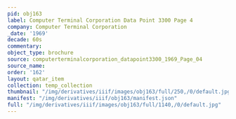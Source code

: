 ```yaml
---
pid: obj163
label: Computer Terminal Corporation Data Point 3300 Page 4
company: Computer Terminal Corporation
_date: '1969'
decade: 60s
commentary: 
object_type: brochure
source: computerterminalcorporation_datapoint3300_1969_Page_04
source_name: 
order: '162'
layout: qatar_item
collection: temp_collection
thumbnail: "/img/derivatives/iiif/images/obj163/full/250,/0/default.jpg"
manifest: "/img/derivatives/iiif/obj163/manifest.json"
full: "/img/derivatives/iiif/images/obj163/full/1140,/0/default.jpg"
---
```

